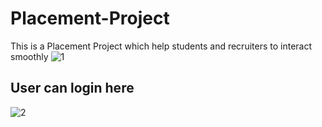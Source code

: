 # Placement-Project
This is a Placement Project which help students and recruiters to interact smoothly
![1](https://user-images.githubusercontent.com/90102863/178766423-a45fc355-d313-4eec-9b71-d9e94395bbfc.png)
## **User can login here**
![2](https://user-images.githubusercontent.com/90102863/178766655-d4116189-ce3c-4564-b997-b90d6a102dfc.png)



